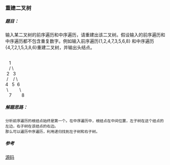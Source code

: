 ### 重建二叉树

##### 题目：
  <p>输入某二叉树的前序遍历和中序遍历，请重建出该二叉树。假设输入的前序遍历和中序遍历都不包含重复数字。例如输入前序遍历{1,2,4,7,3,5,6,8}
  和中序遍历{4,7,2,1,5,3,8,6}重建二叉树，并输出头结点。</p>
<br/>        &nbsp;&nbsp;&nbsp;1
<br/>       &nbsp;&nbsp;&nbsp;/ \
<br/>&nbsp;2 &nbsp;  3
<br/>     &nbsp;/ &nbsp;&nbsp;&nbsp;/  \
<br/>    4   &nbsp;&nbsp;5&nbsp;&nbsp;6
<br/>&nbsp;\&nbsp;&nbsp;&nbsp;&nbsp;&nbsp;&nbsp;&nbsp;&nbsp;&nbsp;\
<br/>&nbsp;&nbsp;&nbsp;7&nbsp;&nbsp;&nbsp;&nbsp;&nbsp;&nbsp;&nbsp;&nbsp;8

##### 解题思路：
    分析前序遍历的根结点始终是第一个。在中序遍历中，根结点在中间位置，左子树在这个结点的左边，右子树在该结点的右边。
    那么可以遍历中序遍历，利用递归找到左子树和右子树。

##### 参考
[源码](https://github.com/BillKalin/SwordOffer/blob/master/sourcecode/src/main/java/com/billkalin/sourcecode/question4/Main.java)